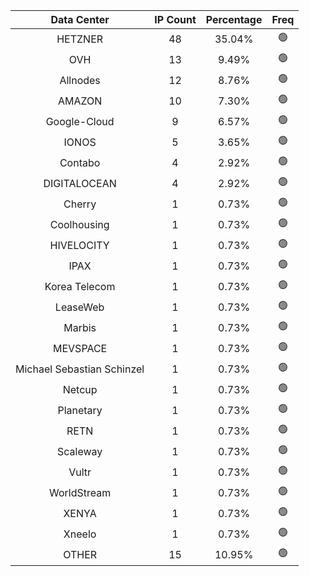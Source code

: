 | Data Center | IP Count | Percentage | Freq |
|:------------:|:--------:|:-----------:|:-----:|
| HETZNER | 48 | 35.04% | 🟢 |
| OVH | 13 | 9.49% | 🟢 |
| Allnodes | 12 | 8.76% | 🟢 |
| AMAZON | 10 | 7.30% | 🟢 |
| Google-Cloud | 9 | 6.57% | 🟢 |
| IONOS | 5 | 3.65% | 🟢 |
| Contabo | 4 | 2.92% | 🟢 |
| DIGITALOCEAN | 4 | 2.92% | 🟢 |
| Cherry | 1 | 0.73% | 🟢 |
| Coolhousing | 1 | 0.73% | 🟢 |
| HIVELOCITY | 1 | 0.73% | 🟢 |
| IPAX | 1 | 0.73% | 🟢 |
| Korea Telecom | 1 | 0.73% | 🟢 |
| LeaseWeb | 1 | 0.73% | 🟢 |
| Marbis | 1 | 0.73% | 🟢 |
| MEVSPACE | 1 | 0.73% | 🟢 |
| Michael Sebastian Schinzel | 1 | 0.73% | 🟢 |
| Netcup | 1 | 0.73% | 🟢 |
| Planetary | 1 | 0.73% | 🟢 |
| RETN | 1 | 0.73% | 🟢 |
| Scaleway | 1 | 0.73% | 🟢 |
| Vultr | 1 | 0.73% | 🟢 |
| WorldStream | 1 | 0.73% | 🟢 |
| XENYA | 1 | 0.73% | 🟢 |
| Xneelo | 1 | 0.73% | 🟢 |
| OTHER | 15 | 10.95% | 🟢 |